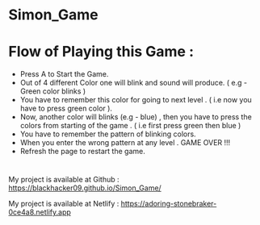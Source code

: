 # Simon_Game
#

# Flow of Playing this Game :

 * Press A to Start the Game.
 * Out of 4 different Color one will blink and sound will produce.  ( e.g - Green color blinks )
 * You have to remember this color for going to next level . ( i.e now you have to press green color ).
 * Now, another color will blinks (e.g - blue) , then you have to press the colors from starting of the game . ( i.e first press green then blue )
 * You have to remember the pattern of blinking colors.
 * When you enter the wrong pattern at any level . GAME OVER !!!
 * Refresh the page to restart the game.

#

 My project is available at Github : https://blackhacker09.github.io/Simon_Game/
 
 My project is available at Netlify : https://adoring-stonebraker-0ce4a8.netlify.app
